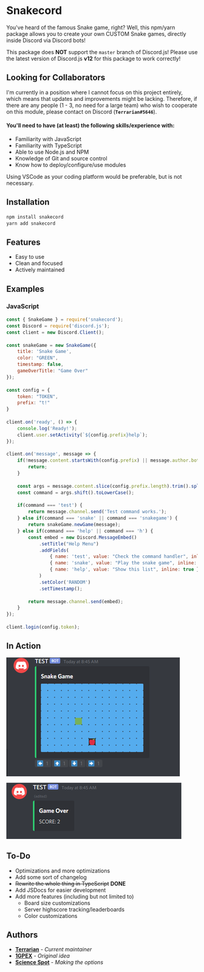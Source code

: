 # Snakecord

You've heard of the famous Snake game, right? Well, this npm/yarn package allows you to create your own CUSTOM Snake games, directly inside Discord via Discord bots!

This package does **NOT** support the `master` branch of Discord.js! Please use the latest version of Discord.js **v12** for this package to work correctly!

## Looking for Collaborators

I'm currently in a position where I cannot focus on this project entirely, which means that updates and improvements might be lacking. Therefore, if there are any people (1 - 3, no need for a large team) who wish to cooperate on this module, please contact on Discord (**`Terrarian#5646`**).

#### You'll need to have (at least) the following skills/experience with:
- Familiarity with JavaScript
- Familiarity with TypeScript
- Able to use Node.js and NPM
- Knowledge of Git and source control
- Know how to deploy/configure/use modules

Using VSCode as your coding platform would be preferable, but is not necessary.

## Installation

```bash
npm install snakecord
yarn add snakecord
```

## Features
- Easy to use
- Clean and focused
- Actively maintained

## Examples
### JavaScript
```js
const { SnakeGame } = require('snakecord');
const Discord = require('discord.js');
const client = new Discord.Client();

const snakeGame = new SnakeGame({
    title: 'Snake Game',
    color: "GREEN",
    timestamp: false,
    gameOverTitle: "Game Over"
});

const config = {
    token: "TOKEN",
    prefix: "t!"
}

client.on('ready', () => {
    console.log('Ready!');
    client.user.setActivity(`${config.prefix}help`);
});

client.on('message', message => {
    if(!message.content.startsWith(config.prefix) || message.author.bot) {
        return;
    }

    const args = message.content.slice(config.prefix.length).trim().split(/ +/);
    const command = args.shift().toLowerCase();

    if(command === 'test') {
        return message.channel.send('Test command works.');
    } else if(command === 'snake' || command === 'snakegame') {
        return snakeGame.newGame(message);
    } else if(command === 'help' || command === 'h') {
        const embed = new Discord.MessageEmbed()
            .setTitle("Help Menu")
            .addFields(
                { name: 'test', value: "Check the command handler", inline: true },
                { name: 'snake', value: "Play the snake game", inline: true },
                { name: 'help', value: "Show this list", inline: true }
            )
            .setColor('RANDOM')
            .setTimestamp();

        return message.channel.send(embed);
    }
});

client.login(config.token);
```

## In Action
![1](/images/1.PNG)

![2](/images/2.PNG)

## To-Do
- Optimizations and more optimizations
- Add some sort of changelog
- ~~Rewrite the whole thing in TypeScript~~ **DONE**
- Add JSDocs for easier development
- Add more features (including but not limited to)
    - Board size customizations
    - Server highscore tracking/leaderboards
    - Color customizations

## Authors
* **[Terrarian](https://github.com/Terra-rian/snakecord)** - *Current maintainer*
* **[1GPEX](https://github.com/1GPEX)** - *Original idea*
* **[Science Spot](https://github.com/Scientific-Guy)** - *Making the options*